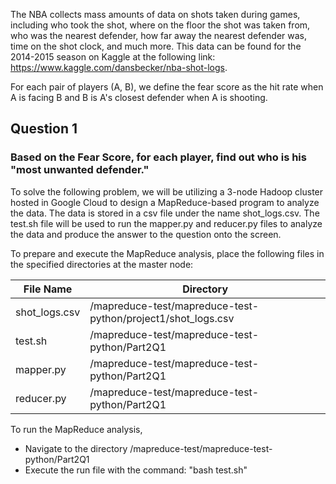 The NBA collects mass amounts of data on shots taken during games, including who took the shot, where on the floor the shot was taken from, who was the nearest defender, how far away the nearest defender was, time on the shot clock, and much more.
This data can be found for the 2014-2015 season on Kaggle at the following link: https://www.kaggle.com/dansbecker/nba-shot-logs.

For each pair of players (A, B), we define the fear score as the hit rate when A is facing B and B is A's closest defender when A is shooting. 

## Question 1
### Based on the Fear Score, for each player, find out who is his "most unwanted defender."

To solve the following problem, we will be utilizing a 3-node Hadoop cluster hosted in Google Cloud to design a MapReduce-based program to analyze the data.
The data is stored in a csv file under the name shot_logs.csv.
The test.sh file will be used to run the mapper.py and reducer.py files to analyze the data and produce the answer to the question onto the screen.

To prepare and execute the MapReduce analysis, place the following files in the specified directories at the master node:

 File Name                                          | Directory
--------------------------------------------------- | ---------------------------------------------- 
shot_logs.csv                                    	  | /mapreduce-test/mapreduce-test-python/project1/shot_logs.csv
test.sh							                                | /mapreduce-test/mapreduce-test-python/Part2Q1
mapper.py						                                | /mapreduce-test/mapreduce-test-python/Part2Q1
reducer.py						                              | /mapreduce-test/mapreduce-test-python/Part2Q1


To run the MapReduce analysis, 
  - Navigate to the directory /mapreduce-test/mapreduce-test-python/Part2Q1
  - Execute the run file with the command: "bash test.sh"
